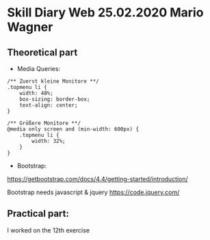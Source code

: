 
# Skill Diary Web 25.02.2020 Mario Wagner

## Theoretical part

* Media Queries:
```
/** Zuerst kleine Monitore **/
.topmenu li {  
    width: 48%; 
    box-sizing: border-box; 
    text-align: center;
}

/** Größere Monitore **/
@media only screen and (min-width: 600px) {
    .topmenu li { 
        width: 32%;  
    }
}
```
* Bootstrap:

https://getbootstrap.com/docs/4.4/getting-started/introduction/

Bootstrap needs javascript & jquery
https://code.jquery.com/

## Practical part:

I worked on the 12th exercise

